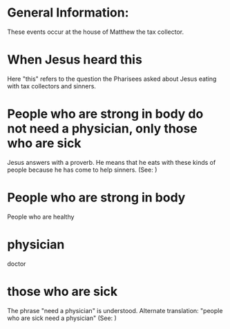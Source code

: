 
# General Information:
These events occur at the house of Matthew the tax collector.

# When Jesus heard this
Here "this" refers to the question the Pharisees asked about Jesus eating with tax collectors and sinners.

# People who are strong in body do not need a physician, only those who are sick
Jesus answers with a proverb. He means that he eats with these kinds of people because he has come to help sinners. (See: )

# People who are strong in body
People who are healthy

# physician
doctor

# those who are sick
The phrase "need a physician" is understood. Alternate translation: "people who are sick need a physician" (See: )